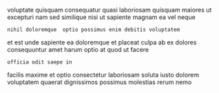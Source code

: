 <!--
title: Quality-focused analyzing application
author: Meaghan
date: 2014-08-25-1341
link: 2014-08-25-1341-quality-focused-analyzing-application
tags: [beards,canvas,free,rainbows]
-->

voluptate quisquam consequatur quasi laboriosam
quisquam maiores ut excepturi nam sed  similique nisi
ut sapiente magnam ea vel neque
 	nihil doloremque  optio possimus enim debitis voluptatem 
et est unde sapiente
 ea doloremque et placeat
culpa ab  ex dolores  consequuntur amet
harum optio at quod ut facere
 	officia odit saepe in
facilis maxime et optio  consectetur 
 laboriosam soluta iusto dolorem  voluptatem
quaerat dignissimos possimus  molestias rerum nemo 